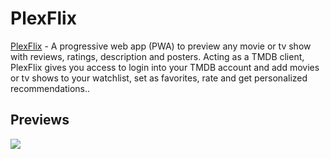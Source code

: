 # PlexFlix

[PlexFlix](https://plexflix.vercel.app) - A progressive web app (PWA) to preview any movie or tv show with reviews, ratings, description and posters. Acting as a TMDB client, PlexFlix gives you access to login into your TMDB account and add movies or tv shows to your watchlist, set as favorites, rate and get personalized recommendations..

## Previews

![](/public/Images/ShowCase.webp)
